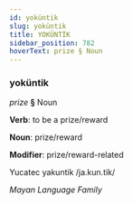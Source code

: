 ```yaml
---
id: yoküntik
slug: yoküntik
title: YOKÜNTİK
sidebar_position: 782
hoverText: prize § Noun
---
```


### yoküntik

*prize* **§** Noun

**Verb**: to be a prize/reward

**Noun**: prize/reward

**Modifier**: prize/reward-related

Yucatec yakuntik /ja.kun.tik/

*Mayan Language Family*